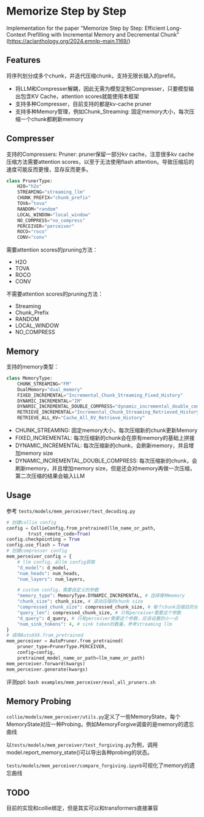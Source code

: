 # Memorize Step by Step
Implementation for the paper "Memorize Step by Step: Efficient Long-Context Prefilling with Incremental Memory and Decremental Chunk" 
(https://aclanthology.org/2024.emnlp-main.1169/)

## Features
将序列划分成多个chunk，并迭代压缩chunk，支持无限长输入的prefill。
- 将LLM和Compresser解耦，因此无需为模型定制Compresser，只要模型输出包含KV Cache，attention scores就能使用本框架
- 支持多种Compresser，目前支持的都是kv-cache pruner
- 支持多种Memory管理，例如Chunk_Streaming: 固定memory大小，每次压缩一个chunk都刷新memory

## Compresser
支持的Compressers:
Pruner: pruner保留一部分kv cache，注意很多kv cache压缩方法需要attention scores，以至于无法使用flash attention。导致压缩后的速度可能反而更慢，显存反而更多。

```python
class PrunerType:
    H2O="h2o"
    STREAMING="streaming_llm"
    CHUNK_PREFIX="chunk_prefix"
    TOVA="tova"
    RANDOM="random"
    LOCAL_WINDOW="local_window"
    NO_COMPRESS="no_compress"
    PERCEIVER="perceiver"
    ROCO="roco"
    CONV="conv"
```

需要attention scores的pruning方法：
- H2O
- TOVA
- ROCO
- CONV

不需要attention scores的pruning方法：
- Streaming
- Chunk_Prefix
- RANDOM
- LOCAL_WINDOW
- NO_COMPRESS

## Memory
支持的memory类型：
```python
class MemoryType:
    CHUNK_STREAMING="FM"
    DualMemory="dual_memory"
    FIXED_INCREMENTAL="Incremental_Chunk_Streaming_Fixed_History"
    DYNAMIC_INCREMENTAL="IM"
    DYNAMIC_INCREMENTAL_DOUBLE_COMPRESS="dynamic_incremental_double_compress"
    RETRIEVE_INCREMENTAL="Incremental_Chunk_Streaming_Retrieved_History"
    RETRIEVE_ALL_KV="Cache_All_KV_Retrieve_History"
```

- CHUNK_STREAMING: 固定memory大小，每次压缩新的chunk更新Memory
- FIXED_INCREMENTAL: 每次压缩新的chunk会在原有memory的基础上拼接
- DYNAMIC_INCREMENTAL: 每次压缩新的chunk，会刷新memory，并且增加memory size
- DYNAMIC_INCREMENTAL_DOUBLE_COMPRESS: 每次压缩新的chunk，会刷新memory，并且增加memory size，但是还会对memory再做一次压缩，第二次压缩的结果会输入LLM

## Usage
参考
`tests/models/mem_perceiver/test_decoding.py`

```python
# 创建collie config
config = CollieConfig.from_pretrained(llm_name_or_path,
        trust_remote_code=True)
config.checkpointing = True
config.use_flash = True
# 创建compresser config
mem_perceiver_config = {
    # llm config，从llm config获取
    "d_model": d_model,
    "num_heads": num_heads,
    "num_layers": num_layers,

    # custom config，需要自定义的参数
    "memory_type": MemoryType.DYNAMIC_INCREMENTAL, # 选择哪种memory
    "chunk_size": chunk_size, # 滚动压缩的chunk size
    "compressed_chunk_size": compressed_chunk_size, # 每个chunk压缩后的长度 
    "query_len": compressed_chunk_size, # 只有perceiver需要这个参数
    "d_query": d_query, # 只有perceiver需要这个参数，应该设置的小一点
    "num_sink_tokens": 4, # sink token的数量，参考streaming llm
}
# 调用AutoXXX.from_pretrained
mem_perceiver = AutoPruner.from_pretrained(
    pruner_type=PrunerType.PERCEIVER,
    config=config,
    pretrained_model_name_or_path=llm_name_or_path)
mem_perceiver.forward(kwargs)
mem_perceiver.generate(kwargs)
```

评测ppl:
`bash examples/mem_perceiver/eval_all_pruners.sh`

## Memory Probing
`collie/models/mem_perceiver/utils.py`定义了一些MemoryState，每个MemoryState对应一种Probing，例如MemoryForgive调查的是memory的遗忘曲线

以`tests/models/mem_perceiver/test_forgiving.py`为例，调用model.report_memory_state()可以导出各种probing的状态。

`tests/models/mem_perceiver/compare_forgiving.ipynb`可视化了memory的遗忘曲线

## TODO
目前的实现和collie绑定，但是其实可以和transformers直接兼容